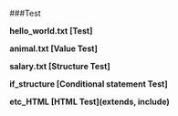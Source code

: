 ###Test

**hello_world.txt [Test]** 

**animal.txt [Value Test]**

**salary.txt [Structure Test]**

**if_structure [Conditional statement Test]**

**etc_HTML [HTML Test](extends, include)**
